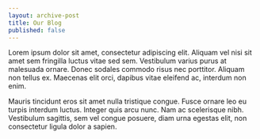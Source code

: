 ```yaml
---
layout: archive-post
title: Our Blog
published: false
---
```


Lorem ipsum dolor sit amet, consectetur adipiscing elit. Aliquam vel nisi sit amet sem fringilla luctus vitae sed sem. Vestibulum varius purus at malesuada ornare. Donec sodales commodo risus nec porttitor. Aliquam non tellus ex. Maecenas elit orci, dapibus vitae eleifend ac, interdum non enim.

Mauris tincidunt eros sit amet nulla tristique congue. Fusce ornare leo eu turpis interdum luctus. Integer quis arcu nunc. Nam ac scelerisque nibh. Vestibulum sagittis, sem vel congue posuere, diam urna egestas elit, non consectetur ligula dolor a sapien.
